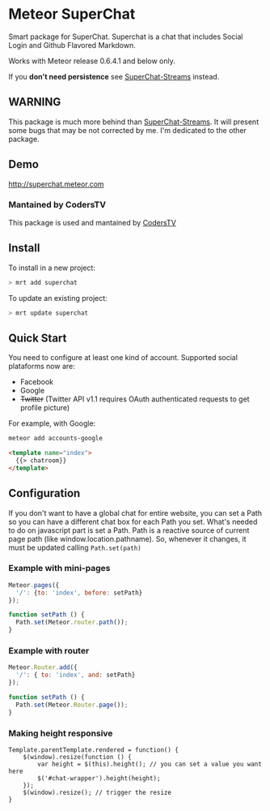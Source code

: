 Meteor SuperChat
================

Smart package for SuperChat. Superchat is a chat that includes Social Login and Github Flavored Markdown.

Works with Meteor release 0.6.4.1 and below only.

If you **don't need persistence** see [SuperChat-Streams](https://github.com/gabrielhpugliese/meteor_superchat_streams) instead.

## WARNING

This package is much more behind than [SuperChat-Streams](https://github.com/gabrielhpugliese/meteor_superchat_streams).
It will present some bugs that may be not corrected by me. I'm dedicated to the other package.

## Demo

http://superchat.meteor.com

### Mantained by CodersTV

This package is used and mantained by [CodersTV](http://coderstv.com)

## Install

To install in a new project:
```bash
> mrt add superchat
```

To update an existing project:
```bash
> mrt update superchat
```

## Quick Start

You need to configure at least one kind of account. Supported social plataforms now are:
* Facebook
* Google
* ~~Twitter~~ (Twitter API v1.1 requires OAuth authenticated requests to
  get profile picture)

For example, with Google:

```bash
meteor add accounts-google
```

```html
<template name="index">
  {{> chatroom}}
</template>
```

## Configuration

If you don't want to have a global chat for entire website, you can set a Path so you can have a different chat box for each Path you set.
What's needed to do on javascript part is set a Path. Path is a reactive source of current page path (like window.location.pathname).
So, whenever it changes, it must be updated calling ```Path.set(path)```

### Example with mini-pages
```javascript
Meteor.pages({
  '/': {to: 'index', before: setPath}
});

function setPath () {
  Path.set(Meteor.router.path());
}
```

### Example with router
```javascript
Meteor.Router.add({
  '/': { to: 'index', and: setPath}
});

function setPath () {
  Path.set(Meteor.Router.page());
}
```

### Making height responsive
```
Template.parentTemplate.rendered = function() {
	$(window).resize(function () {
		var height = $(this).height(); // you can set a value you want here
		$('#chat-wrapper').height(height);
	});
	$(window).resize(); // trigger the resize
}
```
